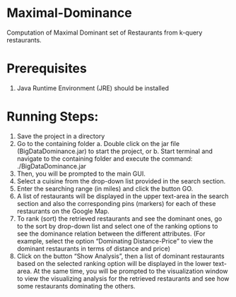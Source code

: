 # Maximal-Dominance
Computation of Maximal Dominant set of Restaurants from k-query restaurants.
# Prerequisites
1. Java Runtime Environment (JRE) should be installed
# Running Steps:
1. Save the project in a directory
2. Go to the containing folder
	a. Double click on the jar file (BigDataDominance.jar) to start the project, or
	b. Start terminal and navigate to the containing folder and execute the command:
		./BigDataDominance.jar
3. Then, you will be prompted to the main GUI.
4. Select a cuisine from the drop-down list provided in the search section.
5. Enter the searching range (in miles) and click the button GO.
6. A list of restaurants will be displayed in the upper text-area in the search section and
	 also the corresponding pins (markers) for each of these restaurants on the Google Map.
7. To rank (sort) the retrieved restaurants and see the dominant ones, go to the sort by
	 drop-down list and select one of the ranking options to see the dominance relation
	 between the different attributes. (For example, select the option “Dominating
	 Distance-Price” to view the dominant restaurants in terms of distance and price)
8. Click on the button “Show Analysis”, then a list of dominant restaurants based on the
	 selected ranking option will be displayed in the lower text-area. At the same time, you
	 will be prompted to the visualization window to view the visualizing analysis for the
	 retrieved restaurants and see how some restaurants dominating the others.
